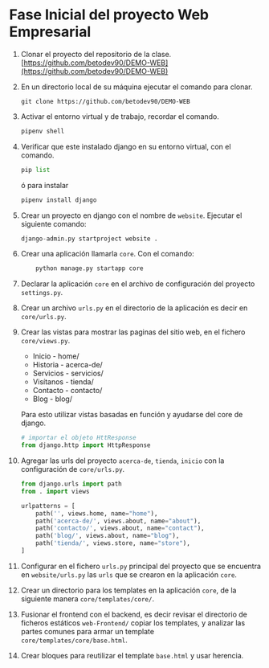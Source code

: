 # Fase Inicial del proyecto Web Empresarial

1. Clonar el proyecto del repositorio de la clase. [https://github.com/betodev90/DEMO-WEB](https://github.com/betodev90/DEMO-WEB)

2. En un directorio local de su máquina ejecutar el comando para clonar.

    `git clone https://github.com/betodev90/DEMO-WEB`

3. Activar el entorno virtual y de trabajo, recordar el comando.
    ```python
    pipenv shell
    ```
4. Verificar que este instalado django en su entorno virtual, con el comando.
    ```python
    pip list
    ```
    ó para instalar

    ```python
    pipenv install django
    ```

5. Crear un proyecto en django con el nombre de `website`. Ejecutar el siguiente comando:

    ```python
    django-admin.py startproject website .
    ```

6. Crear una aplicación llamarla `core`. Con el comando:

    ```python
        python manage.py startapp core
    ```
7. Declarar la aplicación `core` en el archivo de configuración del proyecto `settings.py`.

8. Crear un archivo `urls.py` en el directorio de la aplicación es decir en `core/urls.py`.

9. Crear las vistas para mostrar las paginas del sitio web, en el fichero `core/views.py`.

    * Inicio - home/
    * Historia - acerca-de/
    * Servicios - servicios/
    * Visítanos - tienda/
    * Contacto - contacto/
    * Blog - blog/

    Para esto utilizar vistas basadas en función y ayudarse del core de django.
    ```python
    # importar el objeto HttResponse
    from django.http import HttpResponse
    ```

10. Agregar las urls del proyecto `acerca-de`, `tienda`, `inicio` con la configuración de `core/urls.py`.

    ```python
    from django.urls import path
    from . import views

    urlpatterns = [
        path('', views.home, name="home"),
        path('acerca-de/', views.about, name="about"),
        path('contacto/', views.about, name="contact"),
        path('blog/', views.about, name="blog"),
        path('tienda/', views.store, name="store"),
    ]
    ```

11. Configurar en el fichero `urls.py` principal del proyecto que se encuentra en `website/urls.py` las `urls` que se crearon en la aplicación `core`.

12. Crear un directorio para los templates en la aplicación `core`, de la siguiente manera `core/templates/core/`.

13. Fusionar el frontend con el backend, es decir revisar el directorio de ficheros estáticos `web-Frontend/` copiar los templates, y analizar las partes comunes para armar un template `core/templates/core/base.html`.

14. Crear bloques para reutilizar el template `base.html` y usar herencia.
